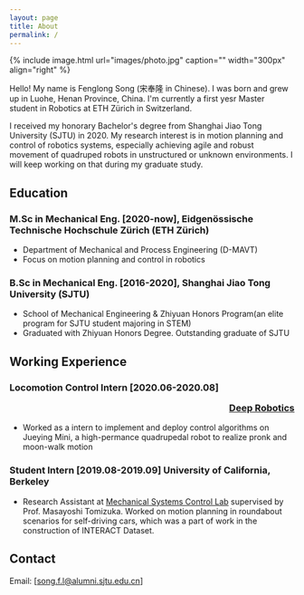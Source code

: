 ```yaml
---
layout: page
title: About
permalink: /
---
```


{% include image.html url="images/photo.jpg" caption="" width="300px" align="right" %}

Hello! My name is Fenglong Song (宋奉隆 in Chinese). I was born and grew up in Luohe, Henan Province, China. I'm currently a first yesr Master student in Robotics at ETH Zürich in Switzerland.

I received my honorary Bachelor's degree from Shanghai Jiao Tong University (SJTU) in 2020. My research interest is in motion planning and control of robotics systems, especially achieving agile and robust movement of quadruped robots in unstructured or unknown environments. I will keep working on that during my graduate study.

## Education

### M.Sc in Mechanical Eng. [2020-now], Eidgenössische Technische Hochschule Zürich (ETH Zürich) 

- Department of Mechanical and Process Engineering (D-MAVT)  
- Focus on motion planning and control in robotics

### B.Sc in Mechanical Eng. [2016-2020], Shanghai Jiao Tong University (SJTU)

- School of Mechanical Engineering & Zhiyuan Honors Program(an elite program for SJTU student majoring in STEM)
- Graduated with Zhiyuan Honors Degree. Outstanding graduate of SJTU

## Working Experience

<!-- ### Locomotion Control Intern [2020.06-2020.08] [Deep Robotics](https://www.deeprobotics.cn/en/) -->
### Locomotion Control Intern [2020.06-2020.08] <p align="right"> [Deep Robotics](https://www.deeprobotics.cn/en/) </p>
<!-- <p align="right">月是故乡明</p> -->

- Worked as a intern to implement and deploy control algorithms on Jueying Mini, a high-permance quadrupedal robot to realize pronk and moon-walk motion

### Student Intern [2019.08-2019.09] University of California, Berkeley

- Research Assistant at [Mechanical Systems Control Lab](https://msc.berkeley.edu/) supervised by Prof. Masayoshi Tomizuka. Worked on motion planning in roundabout scenarios for self-driving cars, which was a part of work in the construction of INTERACT Dataset.

## Contact

Email: [song.f.l@alumni.sjtu.edu.cn]

[Yavin]: https://en.wikipedia.org/wiki/Yavin
[chewy@rebel.com]: mailto:chewy@rebel.com
